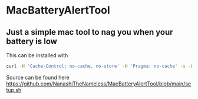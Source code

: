 # MacBatteryAlertTool

## Just a simple mac tool to nag you when your battery is low

This can be installed with

```sh
curl -H 'Cache-Control: no-cache, no-store' -H 'Pragma: no-cache' -s -L https://github.com/NanashiTheNameless/MacBatteryAlertTool/raw/refs/heads/main/setup.sh | bash
```

Source can be found here <https://github.com/NanashiTheNameless/MacBatteryAlertTool/blob/main/setup.sh>
